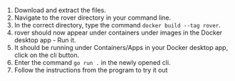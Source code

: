 1. Download and extract the files.
2. Navigate to the rover directory in your command line.
3. In the correct directory, type the command `docker build --tag rover`.
4. rover should now appear under containers under images in the Docker desktop app - Run it.
5. It should be running under Containers/Apps in your Docker desktop app, click on the cli button.
6. Enter the command `go run .` in the newly opened cli.
7. Follow the instructions from the program to try it out